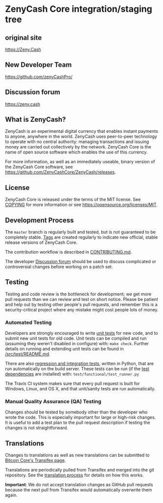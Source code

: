 ZenyCash Core integration/staging tree
=====================================


original site
----------------
https://Zeny.Cash

New Developer Team
----------------
https://github.com/zenyCashPro/

Discussion forum
----------------
https://zeny.cash

What is ZenyCash?
----------------

ZenyCash is an experimental digital currency that enables instant payments to
anyone, anywhere in the world. ZenyCash uses peer-to-peer technology to operate
with no central authority: managing transactions and issuing money are carried
out collectively by the network. ZenyCash Core is the name of open source
software which enables the use of this currency.

For more information, as well as an immediately useable, binary version of
the ZenyCash Core software, see https://github.com/ZenyCashCore/ZenyCash/releases.

License
-------

ZenyCash Core is released under the terms of the MIT license. See [COPYING](COPYING) for more
information or see https://opensource.org/licenses/MIT.

Development Process
-------------------

The `master` branch is regularly built and tested, but is not guaranteed to be
completely stable. [Tags](https://github.com/ZenyCashCore/zenyCash/tags) are created
regularly to indicate new official, stable release versions of ZenyCash Core.

The contribution workflow is described in [CONTRIBUTING.md](CONTRIBUTING.md).

The developer [Discussion forum](https://zeny.cash)
should be used to discuss complicated or controversial changes before working
on a patch set.

Testing
-------

Testing and code review is the bottleneck for development; we get more pull
requests than we can review and test on short notice. Please be patient and help out by testing
other people's pull requests, and remember this is a security-critical project where any mistake might cost people
lots of money.

### Automated Testing

Developers are strongly encouraged to write [unit tests](src/test/README.md) for new code, and to
submit new unit tests for old code. Unit tests can be compiled and run
(assuming they weren't disabled in configure) with: `make check`. Further details on running
and extending unit tests can be found in [/src/test/README.md](/src/test/README.md).

There are also [regression and integration tests](/test), written
in Python, that are run automatically on the build server.
These tests can be run (if the [test dependencies](/test) are installed) with: `test/functional/test_runner.py`

The Travis CI system makes sure that every pull request is built for Windows, Linux, and OS X, and that unit/sanity tests are run automatically.

### Manual Quality Assurance (QA) Testing

Changes should be tested by somebody other than the developer who wrote the
code. This is especially important for large or high-risk changes. It is useful
to add a test plan to the pull request description if testing the changes is
not straightforward.

Translations
------------

Changes to translations as well as new translations can be submitted to
[Bitcoin Core's Transifex page](https://www.transifex.com/projects/p/bitcoin/).

Translations are periodically pulled from Transifex and merged into the git repository. See the
[translation process](doc/translation_process.md) for details on how this works.

**Important**: We do not accept translation changes as GitHub pull requests because the next
pull from Transifex would automatically overwrite them again.
